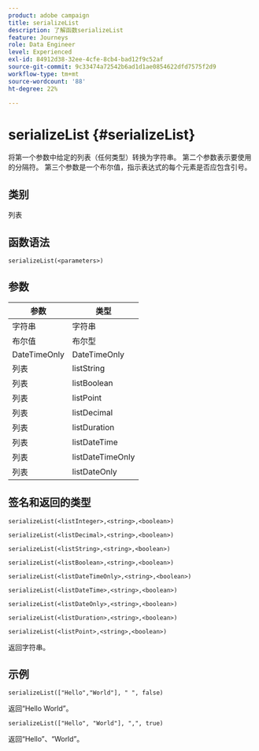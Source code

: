 ```yaml
---
product: adobe campaign
title: serializeList
description: 了解函数serializeList
feature: Journeys
role: Data Engineer
level: Experienced
exl-id: 84912d38-32ee-4cfe-8cb4-bad12f9c52af
source-git-commit: 9c33474a72542b6ad1d1ae0854622dfd7575f2d9
workflow-type: tm+mt
source-wordcount: '88'
ht-degree: 22%

---
```


# serializeList {#serializeList}

将第一个参数中给定的列表（任何类型）转换为字符串。 第二个参数表示要使用的分隔符。 第三个参数是一个布尔值，指示表达式的每个元素是否应包含引号。

## 类别

列表

## 函数语法

`serializeList(<parameters>)`

## 参数

| 参数 | 类型 |
|-----------|------------------|
| 字符串 | 字符串 |
| 布尔值 | 布尔型 |
| DateTimeOnly | DateTimeOnly |
| 列表 | listString |
| 列表 | listBoolean |
| 列表 | listPoint |
| 列表 | listDecimal |
| 列表 | listDuration |
| 列表 | listDateTime |
| 列表 | listDateTimeOnly |
| 列表 | listDateOnly |

## 签名和返回的类型

`serializeList(<listInteger>,<string>,<boolean>)`

`serializeList(<listDecimal>,<string>,<boolean>)`

`serializeList(<listString>,<string>,<boolean>)`

`serializeList(<listBoolean>,<string>,<boolean>)`

`serializeList(<listDateTimeOnly>,<string>,<boolean>)`

`serializeList(<listDateTime>,<string>,<boolean>)`

`serializeList(<listDateOnly>,<string>,<boolean>)`

`serializeList(<listDuration>,<string>,<boolean>)`

`serializeList(<listPoint>,<string>,<boolean>)`

返回字符串。

## 示例

`serializeList(["Hello","World"], " ", false)`

返回“Hello World”。

`serializeList(["Hello", "World"], ",", true)`

返回“Hello”、“World”。
